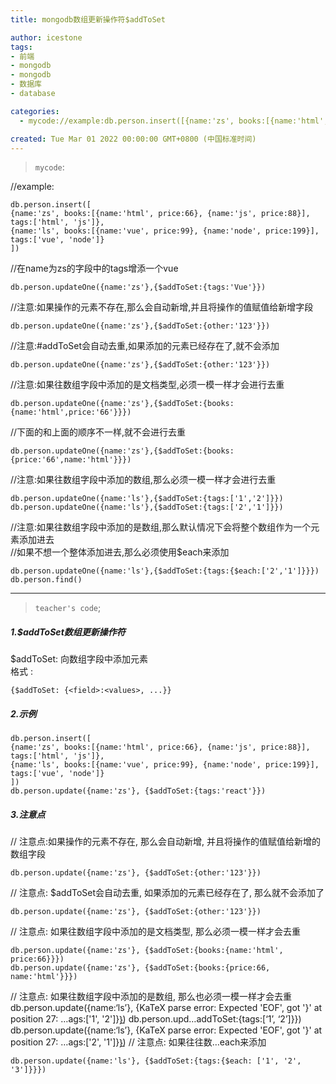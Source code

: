 ```yaml
---
title: mongodb数组更新操作符$addToSet

author: icestone
tags:
- 前端
- mongodb
- mongodb
- 数据库
- database

categories:  
  - mycode://example:db.person.insert([{name:'zs', books:[{name:'html', price:66}, {name:'js', price:88}], tags:['html', 'js']},{name:'ls', books:[{name:'vue', price:99}, {name:'node', price:199}], tags:['vue', 'node']}])//在name为zs的字段中的tags增添一个vuedb..  

created: Tue Mar 01 2022 00:00:00 GMT+0800 (中国标准时间)
---
```

> `mycode`:

//example:

    db.person.insert([
    {name:'zs', books:[{name:'html', price:66}, {name:'js', price:88}], tags:['html', 'js']},
    {name:'ls', books:[{name:'vue', price:99}, {name:'node', price:199}], tags:['vue', 'node']}
    ])
    

//在name为zs的字段中的tags增添一个vue

    db.person.updateOne({name:'zs'},{$addToSet:{tags:'Vue'}})
    

//注意:如果操作的元素不存在,那么会自动新增,并且将操作的值赋值给新增字段

    db.person.updateOne({name:'zs'},{$addToSet:{other:'123'}})
    

//注意:#addToSet会自动去重,如果添加的元素已经存在了,就不会添加

    db.person.updateOne({name:'zs'},{$addToSet:{other:'123'}})
    

//注意:如果往数组字段中添加的是文档类型,必须一模一样才会进行去重

    db.person.updateOne({name:'zs'},{$addToSet:{books:{name:'html',price:'66'}}})
    

//下面的和上面的顺序不一样,就不会进行去重

    db.person.updateOne({name:'zs'},{$addToSet:{books:{price:'66',name:'html'}}})
    

//注意:如果往数组字段中添加的数组,那么必须一模一样才会进行去重

    db.person.updateOne({name:'ls'},{$addToSet:{tags:['1','2']}})
    db.person.updateOne({name:'ls'},{$addToSet:{tags:['2','1']}})
    

//注意:如果往数组字段中添加的是数组,那么默认情况下会将整个数组作为一个元素添加进去  
//如果不想一个整体添加进去,那么必须使用$each来添加

    db.person.updateOne({name:'ls'},{$addToSet:{tags:{$each:['2','1']}}})
    db.person.find()
    

* * *

> `teacher's code`;

##### 1.$addToSet数组更新操作符

$addToSet: 向数组字段中添加元素  
格式 :

    {$addToSet: {<field>:<values>, ...}}
    

##### 2.示例

    db.person.insert([
    {name:'zs', books:[{name:'html', price:66}, {name:'js', price:88}], tags:['html', 'js']},
    {name:'ls', books:[{name:'vue', price:99}, {name:'node', price:199}], tags:['vue', 'node']}
    ])
    db.person.update({name:'zs'}, {$addToSet:{tags:'react'}})
    

##### 3.注意点

// 注意点:如果操作的元素不存在, 那么会自动新增, 并且将操作的值赋值给新增的数组字段

    db.person.update({name:'zs'}, {$addToSet:{other:'123'}})
    

// 注意点: $addToSet会自动去重, 如果添加的元素已经存在了, 那么就不会添加了

    db.person.update({name:'zs'}, {$addToSet:{other:'123'}})
    

// 注意点: 如果往数组字段中添加的是文档类型, 那么必须一模一样才会去重

    db.person.update({name:'zs'}, {$addToSet:{books:{name:'html', price:66}}})
    db.person.update({name:'zs'}, {$addToSet:{books:{price:66, name:'html'}}})
    

// 注意点: 如果往数组字段中添加的是数组, 那么也必须一模一样才会去重  
db.person.update({name:‘ls’}, {KaTeX parse error: Expected 'EOF', got '}' at position 27: …ags:\['1', '2'\]}}̲) db.person.upd…addToSet:{tags:\[‘1’, ‘2’\]}})  
db.person.update({name:‘ls’}, {KaTeX parse error: Expected 'EOF', got '}' at position 27: …ags:\['2', '1'\]}}̲) // 注意点: 如果往往数…each来添加

    db.person.update({name:'ls'}, {$addToSet:{tags:{$each: ['1', '2', '3']}}})